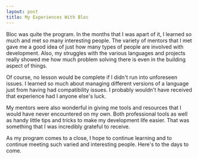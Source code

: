 ```yaml
---
layout: post
title: My Experiences With Bloc
---
```

Bloc was quite the program. In the months that I was apart of it, I learned so much and met so many interesting people. The variety of mentors that I met gave me a good idea of just how many types of people are involved with development. Also, my struggles with the various languages and projects really showed me how much problem solving there is even in the building aspect of things.

Of course, no lesson would be complete if I didn't run into unforeseen issues. I learned so much about managing different versions of a language just from having had compatibility issues. I probably wouldn't have received that experience had I anyone else's luck.

My mentors were also wonderful in giving me tools and resources that I would have never encountered on my own. Both professional tools as well as handy little tips and tricks to make my development life easier. That was something that I was incredibly grateful to receive.

As my program comes to a close, I hope to continue learning and to continue meeting such varied and interesting people. Here's to the days to come.
